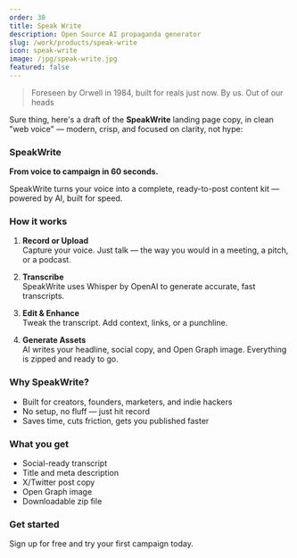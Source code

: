 ```yaml
---
order: 30
title: Speak Write
description: Open Source AI propaganda generator
slug: /work/products/speak-write
icon: speak-write
image: /jpg/speak-write.jpg
featured: false
---
```

> Foreseen by Orwell in 1984, built for reals just now. By us. Out of our heads

Sure thing, here's a draft of the **SpeakWrite** landing page copy, in clean "web voice" — modern, crisp, and focused on clarity, not hype:

### **SpeakWrite**

**From voice to campaign in 60 seconds.**

SpeakWrite turns your voice into a complete, ready-to-post content kit — powered by AI, built for speed.

### How it works

1. **Record or Upload**  
Capture your voice. Just talk — the way you would in a meeting, a pitch, or a podcast.

2. **Transcribe**  
SpeakWrite uses Whisper by OpenAI to generate accurate, fast transcripts.

3. **Edit & Enhance**  
Tweak the transcript. Add context, links, or a punchline.

4. **Generate Assets**  
AI writes your headline, social copy, and Open Graph image. Everything is zipped and ready to go.

### Why SpeakWrite?

- Built for creators, founders, marketers, and indie hackers  
- No setup, no fluff — just hit record  
- Saves time, cuts friction, gets you published faster  

### What you get

- Social-ready transcript  
- Title and meta description  
- X/Twitter post copy  
- Open Graph image  
- Downloadable zip file

### Get started

Sign up for free and try your first campaign today.